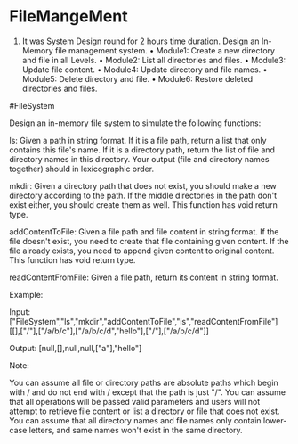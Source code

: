 # FileMangeMent

1.  It was System Design round for 2 hours time duration. Design an In-Memory file management system.
•	Module1: Create a new directory and file in all Levels.
•	Module2: List all directories and files.
•	Module3: Update file content.
•	Module4: Update directory and file names.
•	Module5: Delete directory and file.
•	Module6: Restore deleted directories and files.

#FileSystem 


Design an in-memory file system to simulate the following functions:

ls: Given a path in string format. If it is a file path, return a list that only contains this file's name. If it is a directory path, return the list of file and directory names in this directory. Your output (file and directory names together) should in lexicographic order.

mkdir: Given a directory path that does not exist, you should make a new directory according to the path. If the middle directories in the path don't exist either, you should create them as well. This function has void return type.

addContentToFile: Given a file path and file content in string format. If the file doesn't exist, you need to create that file containing given content. If the file already exists, you need to append given content to original content. This function has void return type.

readContentFromFile: Given a file path, return its content in string format.

Example:

Input: 
["FileSystem","ls","mkdir","addContentToFile","ls","readContentFromFile"]
[[],["/"],["/a/b/c"],["/a/b/c/d","hello"],["/"],["/a/b/c/d"]]

Output:
[null,[],null,null,["a"],"hello"]

Note:

You can assume all file or directory paths are absolute paths which begin with / and do not end with / except that the path is just "/".
You can assume that all operations will be passed valid parameters and users will not attempt to retrieve file content or list a directory or file that does not exist.
You can assume that all directory names and file names only contain lower-case letters, and same names won't exist in the same directory.

